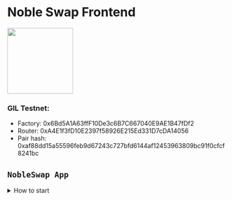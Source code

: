# Noble Swap Frontend

<p align="left">
  <a href="https://nobleswap.app">
      <img src="https://user-images.githubusercontent.com/85043551/213883186-882ccc6c-7b0a-4ce8-b5e3-a8d7258aeee5.png" height="150">
  </a>
</p>


### GIL Testnet:

- Factory: 0x6Bd5A1A63ffF10De3c6B7C667040E9AE1B47fDf2
- Router: 0xA4E1f3fD10E2397f58926E215Ed331D7cDA14056
- Pair hash: 0xaf88dd15a55596feb9d67243c727bfd6144af12453963809bc91f0cfcf8241bc


## `NobleSwap App`
<details>
<summary>
How to start
</summary>

Install dependencies using **npm**
```sh
npm install
```

Start the development server
```sh
npm start
```

Build with production mode
```sh
npm build
```

</details>
